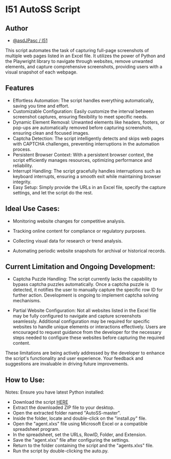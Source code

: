 
# I51 AutoSS Script
## Author

- [@asdJPasc / I51](https://github.com/asdJPasc)

This script automates the task of capturing full-page screenshots of multiple web pages listed in an Excel file. It utilizes the power of Python and the Playwright library to navigate through websites, remove unwanted elements, and capture comprehensive screenshots, providing users with a visual snapshot of each webpage.


## Features

- Effortless Automation: The script handles everything automatically, saving you time and effort.
- Customizable Configuration: Easily customize the interval between screenshot captures, ensuring flexibility to meet specific needs.
- Dynamic Element Removal: Unwanted elements like headers, footers, or pop-ups are automatically removed before capturing screenshots, ensuring clean and focused images.
- Captcha Detection: The script intelligently detects and skips web pages with CAPTCHA challenges, preventing interruptions in the automation process.
- Persistent Browser Context: With a persistent browser context, the script efficiently manages resources, optimizing performance and reliability.
- Interrupt Handling: The script gracefully handles interruptions such as keyboard interrupts, ensuring a smooth exit while maintaining browser integrity.
- Easy Setup: Simply provide the URLs in an Excel file, specify the capture settings, and let the script do the rest.


## Ideal Use Cases:
- Monitoring website changes for competitive analysis.

- Tracking online content for compliance or regulatory purposes.

- Collecting visual data for research or trend analysis.

- Automating periodic website snapshots for archival or historical records.
## Current Limitation and Ongoing Development:
- Captcha Puzzle Handling: The script currently lacks the capability to bypass captcha puzzles automatically. Once a captcha puzzle is detected, it notifies the user to manually capture the specific row ID for further action. Development is ongoing to implement captcha solving mechanisms.

- Partial Website Configuration: Not all websites listed in the Excel file may be fully configured to navigate and capture screenshots seamlessly. Additional configuration may be required for specific websites to handle unique elements or interactions effectively. Users are encouraged to request guidance from the developer for the necessary steps needed to configure these websites before capturing the required content.

These limitations are being actively addressed by the developer to enhance the script's functionality and user experience. Your feedback and suggestions are invaluable in driving future improvements.
## How to Use:
Notes: Ensure you have latest Python installed:

- Download the script [HERE](https://github.com/asdJPasc/AutoSS/archive/refs/heads/master.zip)
- Extract the downloaded ZIP file to your desktop.
- Open the extracted folder named "AutoSS-master".
- Inside the folder, locate and double-click on the "install.py" file.
- Open the "agent.xlxs" file using Microsoft Excel or a compatible spreadsheet program.
- In the spreadsheet, set the URLs, RowID, Folder, and Extension.
- Save the "agent.xlxs" file after configuring the settings.
- Return to the folder containing the script and the "agents.xlxs" file.
- Run the script by double-clicking the auto.py.


